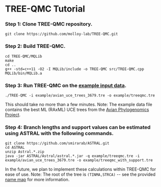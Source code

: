 TREE-QMC Tutorial
====

### Step 1: Clone TREE-QMC repository.
```
git clone https://github.com/molloy-lab/TREE-QMC.git
```

### Step 2: Build TREE-QMC.
```
cd TREE-QMC/MQLib
make
cd ..
g++ -std=c++11 -O2 -I MQLib/include -o TREE-QMC src/TREE-QMC.cpp MQLib/bin/MQLib.a
```

### Step 3: Run TREE-QMC on the [example input data](avian_uce_trees_3679.tre).
```
./TREE-QMC -i example/avian_uce_trees_3679.tre -o example/treeqmc.tre
```
This should take no more than a few minutes.
Note: The example data file contains the best ML (RAxML) UCE trees from the [Avian Phylogenomics Project](https://doi.org/10.1186/s13742-014-0038-1).

### Step 4: Branch lengths and support values can be estimated using ASTRAL with the following commands.
```
git clone https://github.com/smirarab/ASTRAL.git
cd ASTRAL
unzip Astral.*.zip 
java -jar ASTRAL/Astral/astral.*.jar -q example/treeqmc.tre -i example/avian_uce_trees_3679.tre -o example/treeqmc_with_support.tre 
```
In the future, we plan to implement these calculations within TREE-QMC for ease of use.
Note: The root of the tree is `(TINMA,STRCA)` -- see the provided [name map](avian_name_map.txt) for more information. 
